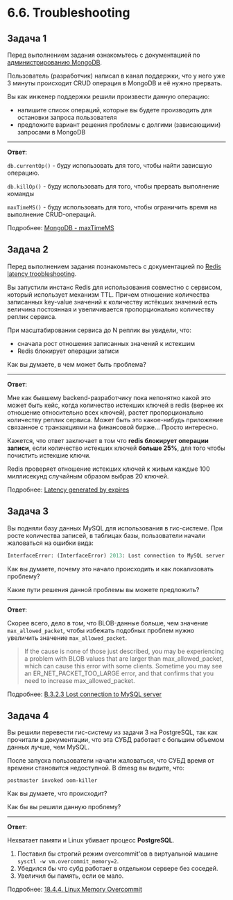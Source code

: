 # 6.6. Troubleshooting

## Задача 1

Перед выполнением задания ознакомьтесь с документацией по [администрированию MongoDB](https://docs.mongodb.com/manual/administration/).

Пользователь (разработчик) написал в канал поддержки, что у него уже 3 минуты происходит CRUD операция в MongoDB и её 
нужно прервать. 

Вы как инженер поддержки решили произвести данную операцию:
- напишите список операций, которые вы будете производить для остановки запроса пользователя
- предложите вариант решения проблемы с долгими (зависающими) запросами в MongoDB

---

**Ответ**:


`db.currentOp()` - буду использовать для того, чтобы найти зависшую операцию.

`db.killOp()` - буду использовать для того, чтобы прервать выполнение команды

`maxTimeMS()` - буду использовать для того, чтобы ограничить время на выполнение CRUD-операций. 

Подробнее: [MongoDB - maxTimeMS](https://www.mongodb.com/docs/manual/reference/operator/meta/maxTimeMS/) 

## Задача 2

Перед выполнением задания познакомьтесь с документацией по [Redis latency troobleshooting](https://redis.io/topics/latency).

Вы запустили инстанс Redis для использования совместно с сервисом, который использует механизм TTL. 
Причем отношение количества записанных key-value значений к количеству истёкших значений есть величина постоянная и
увеличивается пропорционально количеству реплик сервиса. 

При масштабировании сервиса до N реплик вы увидели, что:
- сначала рост отношения записанных значений к истекшим
- Redis блокирует операции записи

Как вы думаете, в чем может быть проблема?

---

**Ответ**:

Мне как бывшему backend-разработчику пока непонятно какой это может быть кейс, когда количество истекших ключей в redis
(вернее их отношение относительно всех ключей), растет пропорционально количеству реплик сервиса. 
Может быть это какое-нибудь приложение связанное с транзакциями на финансовой бирже... Просто интересно.

Кажется, что ответ заключает в том что **redis блокирует операции записи**, если количество истекших ключей **больше 25%**, 
для того чтобы почистить истекшие ключи.

Redis проверяет отношение истекших ключей к живым каждые 100 миллисекунд случайным образом выбрав 20 ключей.

Подробнее: [Latency generated by expires](https://redis.io/docs/reference/optimization/latency/#latency-generated-by-expires)


## Задача 3

Вы подняли базу данных MySQL для использования в гис-системе. При росте количества записей, в таблицах базы,
пользователи начали жаловаться на ошибки вида:
```python
InterfaceError: (InterfaceError) 2013: Lost connection to MySQL server during query u'SELECT..... '
```

Как вы думаете, почему это начало происходить и как локализовать проблему?

Какие пути решения данной проблемы вы можете предложить?

---

**Ответ**:

Скорее всего, дело в том, что BLOB-данные больше, чем значение `max_allowed_packet`, 
чтобы избежать подобных проблем нужно увеличить значение `max_allowed_packet`.

> If the cause is none of those just described, you may be experiencing a problem with BLOB values that are larger 
than max_allowed_packet, which can cause this error with some clients. Sometime you may see an ER_NET_PACKET_TOO_LARGE
error, and that confirms that you need to increase max_allowed_packet.

Подробнее: [B.3.2.3 Lost connection to MySQL server](https://dev.mysql.com/doc/refman/8.0/en/error-lost-connection.html)

## Задача 4


Вы решили перевести гис-систему из задачи 3 на PostgreSQL, так как прочитали в документации, что эта СУБД работает с 
большим объемом данных лучше, чем MySQL.

После запуска пользователи начали жаловаться, что СУБД время от времени становится недоступной. В dmesg вы видите, что:

`postmaster invoked oom-killer`

Как вы думаете, что происходит?

Как бы вы решили данную проблему?

---

**Ответ**:

Нехватает памяти и Linux убивает процесс **PostgreSQL**.

1. Поставил бы строгий режим overcommit'ов в виртуальной машине `sysctl -w vm.overcommit_memory=2`.
2. Убедился бы что субд работает в отдельном сервере без соседей.
3. Увеличил бы память, если ее мало.

Подробнее: [18.4.4. Linux Memory Overcommit](https://www.postgresql.org/docs/9.6/kernel-resources.html)

